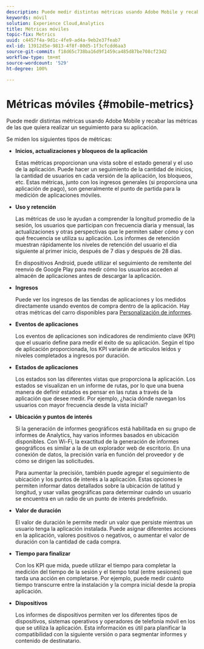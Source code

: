 ```yaml
---
description: Puede medir distintas métricas usando Adobe Mobile y recabar las métricas de las que quiera realizar un seguimiento para su aplicación.
keywords: móvil
solution: Experience Cloud,Analytics
title: Métricas móviles
topic-fix: Metrics
uuid: c4457f4a-9d1c-4fe9-ad4a-9eb2e37feab7
exl-id: 13912d5e-9813-4f8f-80d5-1f3cfcdd6aa3
source-git-commit: f18d65c738ba16d9f1459ca485d87be708cf23d2
workflow-type: tm+mt
source-wordcount: '529'
ht-degree: 100%

---
```


# Métricas móviles {#mobile-metrics}

Puede medir distintas métricas usando Adobe Mobile y recabar las métricas de las que quiera realizar un seguimiento para su aplicación.

Se miden los siguientes tipos de métricas:

* **Inicios, actualizaciones y bloqueos de la aplicación**

   Estas métricas proporcionan una vista sobre el estado general y el uso de la aplicación. Puede hacer un seguimiento de la cantidad de inicios, la cantidad de usuarios en cada versión de la aplicación, los bloqueos, etc. Estas métricas, junto con los ingresos generales (si proporciona una aplicación de pago), son generalmente el punto de partida para la medición de aplicaciones móviles.

* **Uso y retención**

   Las métricas de uso le ayudan a comprender la longitud promedio de la sesión, los usuarios que participan con frecuencia diaria y mensual, las actualizaciones y otras perspectivas que le permiten saber cómo y con qué frecuencia se utiliza su aplicación. Los informes de retención muestran rápidamente los niveles de retención del usuario el día siguiente al primer inicio, después de 7 días y después de 28 días.

   En dispositivos Android, puede utilizar el seguimiento de remitente del reenvío de Google Play para medir cómo los usuarios acceden al almacén de aplicaciones antes de descargar la aplicación.

* **Ingresos**

   Puede ver los ingresos de las tiendas de aplicaciones y los medidos directamente usando eventos de compra dentro de la aplicación. Hay otras métricas del carro disponibles para [Personalización de informes](/help/using/usage/reports-customize/reports-customize.md).

* **Eventos de aplicaciones**

   Los eventos de aplicaciones son indicadores de rendimiento clave (KPI) que el usuario define para medir el éxito de su aplicación. Según el tipo de aplicación proporcionada, los KPI variarán de  artículos leídos y niveles completados a ingresos por duración.

* **Estados de aplicaciones**

   Los estados son las diferentes vistas que proporciona la aplicación. Los estados se visualizan en un informe de rutas, por lo que una buena manera de definir estados es pensar en las rutas a través de la aplicación que desee medir. Por ejemplo, ¿hacia dónde navegan los usuarios con mayor frecuencia desde la vista inicial?

* **Ubicación y puntos de interés**

   Si la generación de informes geográficos está habilitada en su grupo de informes de Analytics, hay varios informes basados en ubicación disponibles. Con Wi-Fi, la exactitud de la generación de informes geográficos es similar a la de un explorador web de escritorio. En una conexión de datos, la precisión varía en función del proveedor y de cómo se dirigen las solicitudes.

   Para aumentar la precisión, también puede agregar el seguimiento de ubicación y los puntos de interés a la aplicación. Estas opciones le permiten informar datos detallados sobre la ubicación de latitud y longitud, y usar vallas geográficas para determinar cuándo un usuario se encuentra en un radio de un punto de interés predefinido.

* **Valor de duración**

   El valor de duración le permite medir un valor que persiste mientras un usuario tenga la aplicación instalada. Puede asignar diferentes acciones en la aplicación, valores positivos o negativos, o aumentar el valor de duración con la cantidad de cada compra.

* **Tiempo para finalizar**

   Con los KPI que mida, puede utilizar el tiempo para completar la medición del tiempo de la sesión y el tiempo total (entre sesiones) que tarda una acción en completarse. Por ejemplo, puede medir cuánto tiempo transcurre entre la instalación y la compra inicial desde la propia aplicación.

* **Dispositivos**

   Los informes de dispositivos permiten ver los diferentes tipos de dispositivos, sistemas operativos y operadores de telefonía móvil en los que se utiliza la aplicación. Esta información es útil para planificar la compatibilidad con la siguiente versión o para segmentar informes y contenido de destinatario.
